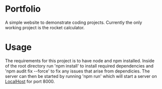# Portfolio

A simple website to demonstrate coding projects. Currently the only working project is the rocket calculator.

# Usage

The requirements for this project is to have node and npm installed. Inside of the root directory run 'npm install' to install required dependencies and 'npm audit fix --force' to fix any issues that arise from dependicies. The server can then be started by running 'npm run' which will start a server on [LocalHost](http://127.0.0.1:8000) for port 8000.
